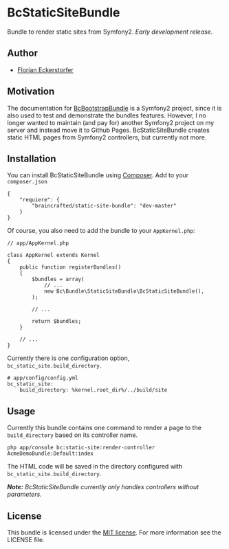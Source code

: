 BcStaticSiteBundle
==================

Bundle to render static sites from Symfony2. *Early development release.*


Author
------

- [Florian Eckerstorfer](http://florian.ec)


Motivation
----------

The documentation for [BcBootstrapBundle](https://github.com/braincrafted/bootstrap-bundle) is a Symfony2 project, since it is also used to test and demonstrate the bundles features. However, I no longer wanted to maintain (and pay for) another Symfony2 project on my server and instead move it to Github Pages. BcStaticSiteBundle creates static HTML pages from Symfony2 controllers, but currently not more.


Installation
------------

You can install BcStaticSiteBundle using [Composer](http://getcomposer.org). Add to your `composer.json`

    {
        "requiere": {
            "braincrafted/static-site-bundle": "dev-master"
        }
    }

Of course, you also need to add the bundle to your `AppKernel.php`:

    // app/AppKernel.php

    class AppKernel extends Kernel
    {
        public function registerBundles()
        {
            $bundles = array(
                // ...
                new Bc\Bundle\StaticSiteBundle\BcStaticSiteBundle(),
            );

            // ...

            return $bundles;
        }

        // ...
    }


Currently there is one configuration option, `bc_static_site.build_directory`.

    # app/config/config.yml
    bc_static_site:
        build_directory: %kernel.root_dir%/../build/site


Usage
-----

Currently this bundle contains one command to render a page to the `build_directory` based on its controller name.

    php app/console bc:static-site:render-controller AcmeDemoBundle:Default:index

The HTML code will be saved in the directory configured with `bc_static_site.build_directory`.

_**Note:** BcStaticSiteBundle currently only handles controllers without parameters._

License
-------

This bundle is licensed under the [MIT license](http://opensource.org/licenses/MIT). For more information see the LICENSE file.
